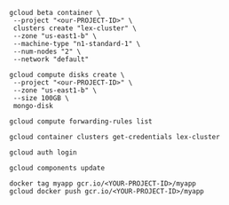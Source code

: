 	gcloud beta container \
	 --project "<our-PROJECT-ID>" \
	 clusters create "lex-cluster" \
	 --zone "us-east1-b" \
	 --machine-type "n1-standard-1" \
	 --num-nodes "2" \
	 --network "default"

	gcloud compute disks create \
	 --project "<our-PROJECT-ID>" \
	 --zone "us-east1-b" \
	 --size 100GB \
	 mongo-disk

	gcloud compute forwarding-rules list

	gcloud container clusters get-credentials lex-cluster

	gcloud auth login

	gcloud components update

	docker tag myapp gcr.io/<YOUR-PROJECT-ID>/myapp
	gcloud docker push gcr.io/<YOUR-PROJECT-ID>/myapp
